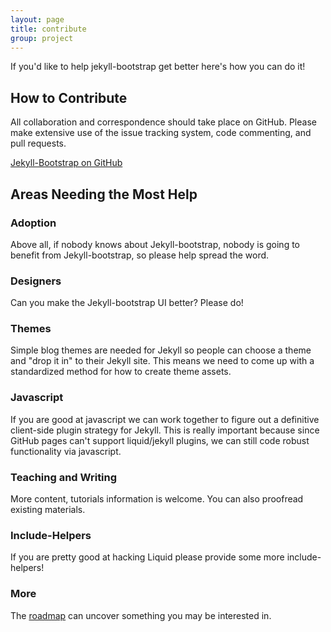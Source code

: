 ```yaml
---
layout: page
title: contribute
group: project
---
```


If you'd like to help jekyll-bootstrap get better here's how you can do it!

## How to Contribute 

All collaboration and correspondence should take place on GitHub. Please make 
extensive use of the issue tracking system, code commenting, and pull requests.

[Jekyll-Bootstrap on GitHub](https://github.com/plusjade/jekyll-bootstrap)


## Areas Needing the Most Help

### Adoption

Above all, if nobody knows about Jekyll-bootstrap, nobody is going to benefit from Jekyll-bootstrap,
so please help spread the word.

### Designers

Can you make the Jekyll-bootstrap UI better? Please do!

### Themes

Simple blog themes are needed for Jekyll so people can choose a theme and "drop it in" to their Jekyll site.
This means we need to come up with a standardized method for how to create theme assets.
  
### Javascript

If you are good at javascript we can work together to figure out a definitive client-side plugin strategy for Jekyll.
This is really important because since GitHub pages can't support liquid/jekyll plugins, we can still code robust 
functionality via javascript.
  
### Teaching and Writing  

More content, tutorials information is welcome. You can also proofread existing materials.    

### Include-Helpers

If you are pretty good at hacking Liquid please provide some more include-helpers!
    
### More

The [roadmap](/project/roadmap.html) can uncover something you may be interested in.

